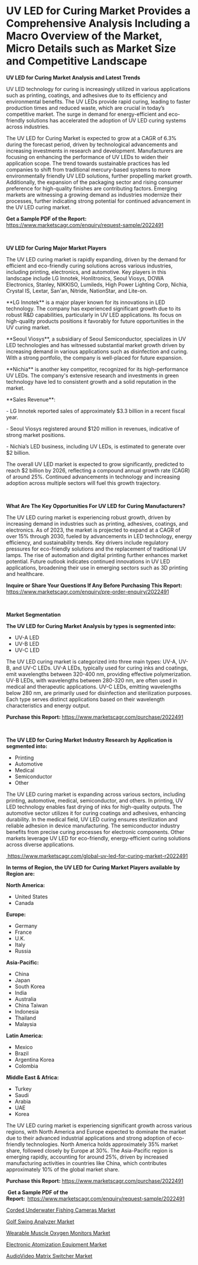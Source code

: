 <p><h1>UV LED for Curing Market Provides a Comprehensive Analysis Including a Macro Overview of the Market, Micro Details such as Market Size and Competitive Landscape</h1></p><p><strong>UV LED for Curing Market Analysis and Latest Trends</strong></p>
<p><p>UV LED technology for curing is increasingly utilized in various applications such as printing, coatings, and adhesives due to its efficiency and environmental benefits. The UV LEDs provide rapid curing, leading to faster production times and reduced waste, which are crucial in today’s competitive market. The surge in demand for energy-efficient and eco-friendly solutions has accelerated the adoption of UV LED curing systems across industries.</p><p>The UV LED for Curing Market is expected to grow at a CAGR of 6.3% during the forecast period, driven by technological advancements and increasing investments in research and development. Manufacturers are focusing on enhancing the performance of UV LEDs to widen their application scope. The trend towards sustainable practices has led companies to shift from traditional mercury-based systems to more environmentally friendly UV LED solutions, further propelling market growth. Additionally, the expansion of the packaging sector and rising consumer preference for high-quality finishes are contributing factors. Emerging markets are witnessing a growing demand as industries modernize their processes, further indicating strong potential for continued advancement in the UV LED curing market.</p></p>
<p><strong>Get a Sample PDF of the Report:&nbsp;</strong> <a href="https://www.marketscagr.com/enquiry/request-sample/2022491?utm_campaign=1097&utm_medium=2&utm_source=Github&utm_content=ia&utm_term=29032025&utm_id=uv-led-for-curing">https://www.marketscagr.com/enquiry/request-sample/2022491</a></p>
<p>&nbsp;</p>
<p><strong>UV LED for Curing Major Market Players</strong></p>
<p><p>The UV LED curing market is rapidly expanding, driven by the demand for efficient and eco-friendly curing solutions across various industries, including printing, electronics, and automotive. Key players in this landscape include LG Innotek, Honlitronics, Seoul Viosys, DOWA Electronics, Stanley, NIKKISO, Lumileds, High Power Lighting Corp, Nichia, Crystal IS, Lextar, San'an, Nitride, NationStar, and Lite-on.</p><p>**LG Innotek** is a major player known for its innovations in LED technology. The company has experienced significant growth due to its robust R&D capabilities, particularly in UV LED applications. Its focus on high-quality products positions it favorably for future opportunities in the UV curing market.</p><p>**Seoul Viosys**, a subsidiary of Seoul Semiconductor, specializes in UV LED technologies and has witnessed substantial market growth driven by increasing demand in various applications such as disinfection and curing. With a strong portfolio, the company is well-placed for future expansion.</p><p>**Nichia** is another key competitor, recognized for its high-performance UV LEDs. The company's extensive research and investments in green technology have led to consistent growth and a solid reputation in the market.</p><p>**Sales Revenue**: </p><p>- LG Innotek reported sales of approximately $3.3 billion in a recent fiscal year.</p><p>- Seoul Viosys registered around $120 million in revenues, indicative of strong market positions.</p><p>- Nichia’s LED business, including UV LEDs, is estimated to generate over $2 billion.</p><p>The overall UV LED market is expected to grow significantly, predicted to reach $2 billion by 2026, reflecting a compound annual growth rate (CAGR) of around 25%. Continued advancements in technology and increasing adoption across multiple sectors will fuel this growth trajectory.</p></p>
<p>&nbsp;</p>
<p><strong>What Are The Key Opportunities For UV LED for Curing Manufacturers?</strong></p>
<p><p>The UV LED curing market is experiencing robust growth, driven by increasing demand in industries such as printing, adhesives, coatings, and electronics. As of 2023, the market is projected to expand at a CAGR of over 15% through 2030, fueled by advancements in LED technology, energy efficiency, and sustainability trends. Key drivers include regulatory pressures for eco-friendly solutions and the replacement of traditional UV lamps. The rise of automation and digital printing further enhances market potential. Future outlook indicates continued innovations in UV LED applications, broadening their use in emerging sectors such as 3D printing and healthcare.</p></p>
<p><strong>Inquire or Share Your Questions If Any Before Purchasing This Report:</strong> <a href="https://www.marketscagr.com/enquiry/pre-order-enquiry/2022491?utm_campaign=1097&utm_medium=2&utm_source=Github&utm_content=ia&utm_term=29032025&utm_id=uv-led-for-curing">https://www.marketscagr.com/enquiry/pre-order-enquiry/2022491</a></p>
<p>&nbsp;</p>
<p><strong>Market Segmentation</strong></p>
<p><strong>The UV LED for Curing Market Analysis by types is segmented into:</strong></p>
<p><ul><li>UV-A LED</li><li>UV-B LED</li><li>UV-C LED</li></ul></p>
<p><p>The UV LED curing market is categorized into three main types: UV-A, UV-B, and UV-C LEDs. UV-A LEDs, typically used for curing inks and coatings, emit wavelengths between 320-400 nm, providing effective polymerization. UV-B LEDs, with wavelengths between 280-320 nm, are often used in medical and therapeutic applications. UV-C LEDs, emitting wavelengths below 280 nm, are primarily used for disinfection and sterilization purposes. Each type serves distinct applications based on their wavelength characteristics and energy output.</p></p>
<p><strong>Purchase this Report:&nbsp;</strong><a href="https://www.marketscagr.com/purchase/2022491?utm_campaign=1097&utm_medium=2&utm_source=Github&utm_content=ia&utm_term=29032025&utm_id=uv-led-for-curing">https://www.marketscagr.com/purchase/2022491</a></p>
<p>&nbsp;</p>
<p><strong>The UV LED for Curing Market Industry Research by Application is segmented into:</strong></p>
<p><ul><li>Printing</li><li>Automotive</li><li>Medical</li><li>Semiconductor</li><li>Other</li></ul></p>
<p><p>The UV LED curing market is expanding across various sectors, including printing, automotive, medical, semiconductor, and others. In printing, UV LED technology enables fast drying of inks for high-quality outputs. The automotive sector utilizes it for curing coatings and adhesives, enhancing durability. In the medical field, UV LED curing ensures sterilization and reliable adhesion in device manufacturing. The semiconductor industry benefits from precise curing processes for electronic components. Other markets leverage UV LED for eco-friendly, energy-efficient curing solutions across diverse applications.</p></p>
<p><a href="https://www.marketscagr.com/global-uv-led-for-curing-market-r2022491?utm_campaign=1097&utm_medium=2&utm_source=Github&utm_content=ia&utm_term=29032025&utm_id=uv-led-for-curing">&nbsp;https://www.marketscagr.com/global-uv-led-for-curing-market-r2022491</a></p>
<p><strong>In terms of Region, the UV LED for Curing Market Players available by Region are:</strong></p>
<p>
    <p> <strong> North America: </strong>
        <ul>
            <li>United States</li>
            <li>Canada</li>
        </ul>
        </p> 
    <p> <strong> Europe: </strong>
        <ul>
            <li>Germany</li>
            <li>France</li>
            <li>U.K.</li>
            <li>Italy</li>
            <li>Russia</li>
        </ul>
        </p> 
    <p> <strong> Asia-Pacific: </strong>
        <ul>
            <li>China</li>
            <li>Japan</li>
            <li>South Korea</li>
            <li>India</li>
            <li>Australia</li>
            <li>China Taiwan</li>
            <li>Indonesia</li>
            <li>Thailand</li>
            <li>Malaysia</li>
        </ul>
        </p> 
    <p> <strong> Latin America: </strong>
        <ul>
            <li>Mexico</li>
            <li>Brazil</li>
            <li>Argentina Korea</li>
            <li>Colombia</li>
        </ul>
        </p> 
    <p> <strong> Middle East & Africa: </strong>
        <ul>
            <li>Turkey</li>
            <li>Saudi</li>
            <li>Arabia</li>
            <li>UAE</li>
            <li>Korea</li>
        </ul>
    </p>
    </p>
<p><p>The UV LED curing market is experiencing significant growth across various regions, with North America and Europe expected to dominate the market due to their advanced industrial applications and strong adoption of eco-friendly technologies. North America holds approximately 35% market share, followed closely by Europe at 30%. The Asia-Pacific region is emerging rapidly, accounting for around 25%, driven by increased manufacturing activities in countries like China, which contributes approximately 10% of the global market share.</p></p>
<p><strong>Purchase this Report: </strong><a href="https://www.marketscagr.com/purchase/2022491?utm_campaign=1097&utm_medium=2&utm_source=Github&utm_content=ia&utm_term=29032025&utm_id=uv-led-for-curing">https://www.marketscagr.com/purchase/2022491</a></p>
<p>&nbsp;<strong>Get a Sample PDF of the Report:&nbsp;&nbsp;</strong><a href="https://www.marketscagr.com/enquiry/request-sample/2022491?utm_campaign=1097&utm_medium=2&utm_source=Github&utm_content=ia&utm_term=29032025&utm_id=uv-led-for-curing">https://www.marketscagr.com/enquiry/request-sample/2022491</a></p>
<p><strong></strong></p>
<p><p><a href="https://github.com/giulyankela/Market-Research-Report-List-1/blob/main/corded-underwater-fishing-cameras-market.md?utm_campaign=1097&utm_medium=2&utm_source=Github&utm_content=ia&utm_term=29032025&utm_id=uv-led-for-curing">Corded Underwater Fishing Cameras Market</a></p><p><a href="https://github.com/theyasnare5w/Market-Research-Report-List-1/blob/main/golf-swing-analyzer-market.md?utm_campaign=1097&utm_medium=2&utm_source=Github&utm_content=ia&utm_term=29032025&utm_id=uv-led-for-curing">Golf Swing Analyzer Market</a></p><p><a href="https://github.com/aaryaheron0c/Market-Research-Report-List-1/blob/main/wearable-muscle-oxygen-monitors-market.md?utm_campaign=1097&utm_medium=2&utm_source=Github&utm_content=ia&utm_term=29032025&utm_id=uv-led-for-curing">Wearable Muscle Oxygen Monitors Market</a></p><p><a href="https://github.com/nacarnzina/Market-Research-Report-List-1/blob/main/electronic-atomization-equipment-market.md?utm_campaign=1097&utm_medium=2&utm_source=Github&utm_content=ia&utm_term=29032025&utm_id=uv-led-for-curing">Electronic Atomization Equipment Market</a></p><p><a href="https://github.com/kaidaloeckf7/Market-Research-Report-List-1/blob/main/audiovideo-matrix-switcher-market.md?utm_campaign=1097&utm_medium=2&utm_source=Github&utm_content=ia&utm_term=29032025&utm_id=uv-led-for-curing">AudioVideo Matrix Switcher Market</a></p></p>
